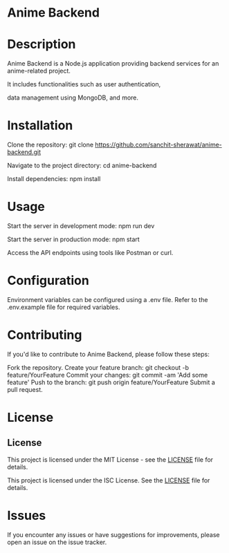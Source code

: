 # Anime Backend
# Description
Anime Backend is a Node.js application providing backend services for an anime-related project.

It includes functionalities such as user authentication,

data management using MongoDB, and more.

# Installation
Clone the repository: git clone https://github.com/sanchit-sherawat/anime-backend.git

Navigate to the project directory: cd anime-backend

Install dependencies: npm install

# Usage
Start the server in development mode: npm run dev

Start the server in production mode: npm start

Access the API endpoints using tools like Postman or curl.

# Configuration
Environment variables can be configured using a .env file. Refer to the .env.example file for required variables.

# Contributing

If you'd like to contribute to Anime Backend, please follow these steps:

Fork the repository.
Create your feature branch: git checkout -b feature/YourFeature
Commit your changes: git commit -am 'Add some feature'
Push to the branch: git push origin feature/YourFeature
Submit a pull request.
# License
## License
This project is licensed under the MIT License - see the [LICENSE](LICENSE) file for details.

This project is licensed under the ISC License. See the [LICENSE](LICENSE.md) file for details.

# Issues

If you encounter any issues or have suggestions for improvements, please open an issue on the issue tracker.

